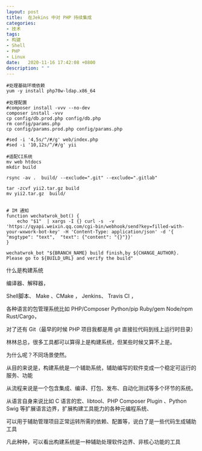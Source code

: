 ```yaml
---
layout: post
title:  在Jekins 中对 PHP 持续集成
categories:
- 技术
tags:
- 构建
- Shell
- PHP
- Linux
date:   2020-11-16 17:42:08 +0800
description: " "
---
```



``` shell
#处理基础环境依赖
yum -y install php70w-ldap.x86_64

#处理配置
#composer install -vvv --no-dev
composer install -vvv
cp config/db.prod.php config/db.php
rm config/params.php
cp config/params.prod.php config/params.php

#sed -i '4,5s/^/#/g' web/index.php
#sed -i '10,12s/^/#/g' yii

#适配CI系统
mv web htdocs
mkdir build

rsync -av .  build/ --exclude=".git" --exclude=".gitlab"

tar -zcvf yii2.tar.gz build
mv yii2.tar.gz  build/


# IM 通知
function wechatwrok_bot() {
    echo "$1"  | xargs -I {} curl -s  -v 'https://qyapi.weixin.qq.com/cgi-bin/webhook/send?key=filled-with-your-wxwork-bot-key' -H 'Content-Type: application/json' -d '{ "msgtype": "text",  "text": {"content": "{}"}}'
}

wechatwrok_bot "${BRANCH_NAME} build finish,by ${CHANGE_AUTHOR}. Please go to ${BUILD_URL} and verify the build"

```

什么是构建系统

编译器、解释器，

Shell脚本、 Make 、CMake ， Jenkins、 Travis CI ，

各种语言的包管理系统比如 PHP/Composer Python/pip Ruby/gem  Node/npm Rust/Cargo，

对了还有 Git（最早的时候 PHP 项目我都是用 git 直接拉代码到线上运行时目录）

林林总总，很多工具都可以算得上是构建系统，但某些时候又算不上是。

为什么呢？不同场景使然。


从目的来说是，构建系统是一个辅助系统，辅助编写的软件变成一个稳定可运行的服务、功能

从流程来说是一个包含集成、编译、打包、发布、自动化测试等多个环节的系统。

从语言自身来说比如 C 语言的宏、libtool、PHP Composer Plugin 、Python Swig 等扩展语言边界，扩展构建工具能力的各种元编程系统、

可以用于辅助管理项目正常运转所需的依赖、配置等，说白了是一些代码生成辅助工具

凡此种种，可以看出构建系统是一种辅助处理软件边界、非核心功能的工具






